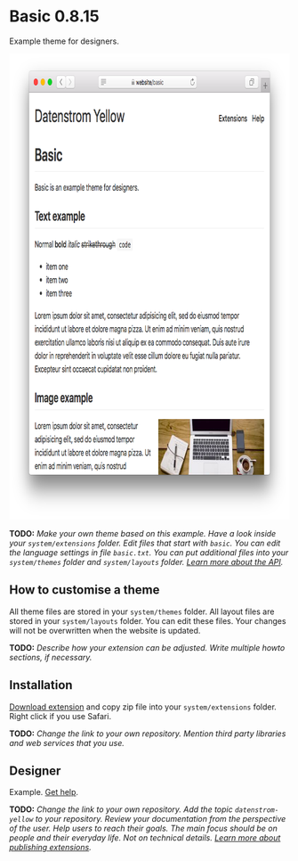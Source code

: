 # Basic 0.8.15

Example theme for designers.

<p align="center"><img src="basic-screenshot.png?raw=true" width="795" height="836" alt="Screenshot"></p>

**TODO:** *Make your own theme based on this example. Have a look inside your `system/extensions` folder. Edit files that start with `basic`. You can edit the language settings in file `basic.txt`. You can put additional files into your `system/themes` folder and `system/layouts` folder. [Learn more about the API](https://datenstrom.se/yellow/help/api-for-developers).*

## How to customise a theme

All theme files are stored in your `system/themes` folder. All layout files are stored in your `system/layouts` folder. You can edit these files. Your changes will not be overwritten when the website is updated.

**TODO:** *Describe how your extension can be adjusted. Write multiple howto sections, if necessary.*

## Installation

[Download extension](https://github.com/schulle4u/yellow-extension-basic/archive/master.zip) and copy zip file into your `system/extensions` folder. Right click if you use Safari.

**TODO:** *Change the link to your own repository. Mention third party libraries and web services that you use.*

## Designer

Example. [Get help](https://datenstrom.se/yellow/help/).

**TODO:** *Change the link to your own repository. Add the topic `datenstrom-yellow` to your repository. Review your documentation from the perspective of the user. Help users to reach their goals. The main focus should be on people and their everyday life. Not on technical details. [Learn more about publishing extensions](https://github.com/datenstrom/yellow-extensions/tree/master/source/publish).*
